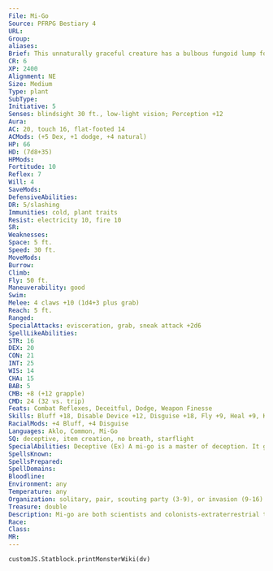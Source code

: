 ```yaml
---
File: Mi-Go
Source: PFRPG Bestiary 4
URL: 
Group: 
aliases: 
Brief: This unnaturally graceful creature has a bulbous fungoid lump for a head, spiny insectoid wings, and a tangle of spiky, clawed legs.
CR: 6
XP: 2400
Alignment: NE
Size: Medium
Type: plant
SubType: 
Initiative: 5
Senses: blindsight 30 ft., low-light vision; Perception +12
Aura: 
AC: 20, touch 16, flat-footed 14
ACMods: (+5 Dex, +1 dodge, +4 natural)
HP: 66
HD: (7d8+35)
HPMods: 
Fortitude: 10
Reflex: 7
Will: 4
SaveMods: 
DefensiveAbilities: 
DR: 5/slashing
Immunities: cold, plant traits
Resist: electricity 10, fire 10
SR: 
Weaknesses: 
Space: 5 ft.
Speed: 30 ft.
MoveMods: 
Burrow: 
Climb: 
Fly: 50 ft.
Maneuverability: good
Swim: 
Melee: 4 claws +10 (1d4+3 plus grab)
Reach: 5 ft.
Ranged: 
SpecialAttacks: evisceration, grab, sneak attack +2d6
SpellLikeAbilities: 
STR: 16
DEX: 20
CON: 21
INT: 25
WIS: 14
CHA: 15
BAB: 5
CMB: +8 (+12 grapple)
CMD: 24 (32 vs. trip)
Feats: Combat Reflexes, Deceitful, Dodge, Weapon Finesse
Skills: Bluff +18, Disable Device +12, Disguise +18, Fly +9, Heal +9, Knowledge (arcana, geography) +14, Perception +12, Spellcraft +14, Stealth +15
RacialMods: +4 Bluff, +4 Disguise
Languages: Aklo, Common, Mi-Go
SQ: deceptive, item creation, no breath, starflight
SpecialAbilities: Deceptive (Ex) A mi-go is a master of deception. It gains a +4 racial bonus on Bluff and Disguise checks. Bluff and Disguise are always class skills for a mi-go.  Evisceration (Ex) A mi-go's claws are capable of swiftly and painfully performing surgical operations upon helpless creatures or those it has grappled. When a mi-go makes a successful grapple check, in addition to any other effects caused by a successful grapple, it deals sneak attack damage to the victim. A creature that takes this damage must succeed at a DC 18 Fortitude save or take 1d4 points of ability damage from the invasive surgery (the type of ability damage dealt is chosen by the mi-go at the time the evisceration occurs). The save DC is Dexterity-based.  Item Creation (Ex) A mi-go possesses the ability to create strange items that blur the line between magic and technology, given time and resources. This ability allows a mi-go to ignore all of the Item Creation feat requirements and spellcasting requirements for creating a magic item; the resulting item is always mi-go technology. A mi-go can use the Heal skill to craft mi-go technology. When a mi-go uses this ability to craft an item, it must use a larger amount of strange ingredients and expendable resources-this effectively doubles the gp cost to create the item.  Starflight (Su) A mi-go can survive in the void of outer space. It flies through space at incredible speeds. Although exact travel times vary, a trip within a single solar system normally takes 3d20 months, while a trip beyond normally takes 3d20 years (or more, at the GM's discretion)-provided the mi-go knows the way to its destination.
SpellsKnown: 
SpellsPrepared: 
SpellDomains: 
Bloodline: 
Environment: any
Temperature: any
Organization: solitary, pair, scouting party (3-9), or invasion (9-16)
Treasure: double
Description: Mi-go are both scientists and colonists-extraterrestrial travelers from deep space who view the universe as a canvas to be mastered and controlled. Their numbers on any particular planet can vary, but taken on a galactic scale, are mind-numbing in scope. Although a mi-go's shape might suggest it is an arthropod, the creature is in fact a highly evolved form of extraterrestrial fungus. Mi-go communicate via a combination of clicking pincers and subtle shifts in the coloration of their bulbous heads. A typical mi-go is roughly the size of a human, but weighs only 90 pounds.
Race: 
Class: 
MR: 
---
```

```dataviewjs
customJS.Statblock.printMonsterWiki(dv)
```

